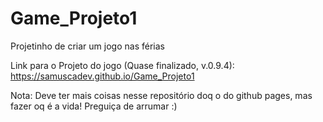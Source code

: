# Game_Projeto1
Projetinho de criar um jogo nas férias

Link para o Projeto do jogo (Quase finalizado, v.0.9.4): https://samuscadev.github.io/Game_Projeto1

Nota: Deve ter mais coisas nesse repositório doq o do github pages, mas fazer oq é a vida! Preguiça de arrumar :)
